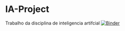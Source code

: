# IA-Project
 Trabalho da disciplina de inteligencia artifcial
[![Binder](https://mybinder.org/badge_logo.svg)](https://mybinder.org/v2/gh/pnmatheus/IA-Project/master)